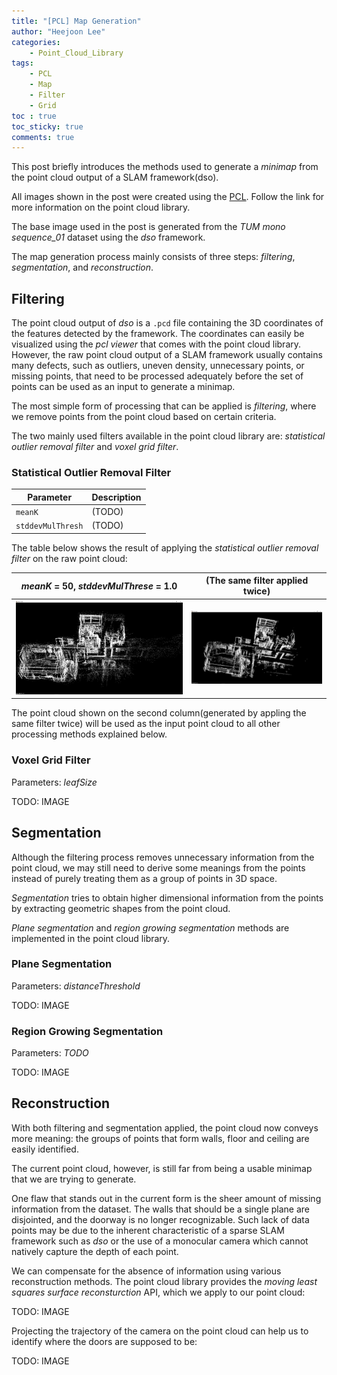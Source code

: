 ```yaml
---
title: "[PCL] Map Generation"
author: "Heejoon Lee"
categories:
    - Point_Cloud_Library
tags:
    - PCL
    - Map
    - Filter
    - Grid
toc : true
toc_sticky: true
comments: true
---
```


This post briefly introduces the methods used to generate a *minimap* from the point cloud output of a SLAM framework(dso).

All images shown in the post were created using the [PCL][pcl_tutorial]. Follow the link for more information on the point cloud library.

The base image used in the post is generated from the *TUM mono sequence_01* dataset using the *dso* framework.

The map generation process mainly consists of three steps: *filtering*, *segmentation*, and *reconstruction*.

## Filtering

The point cloud output of *dso* is a `.pcd` file containing the 3D coordinates of the features detected by the framework.
The coordinates can easily be visualized using the *pcl viewer* that comes with the point cloud library.
However, the raw point cloud output of a SLAM framework usually contains many defects, such as outliers, uneven density, unnecessary points, or missing points, that need to be processed adequately before the set of points can be used as an input to generate a minimap.

The most simple form of processing that can be applied is *filtering*, where we remove points from the point cloud based on certain criteria.

The two mainly used filters available in the point cloud library are: *statistical outlier removal filter* and *voxel grid filter*.

### Statistical Outlier Removal Filter

| Parameter | Description |
| --- | --- |
| `meanK` | (TODO) |
| `stddevMulThresh` | (TODO) |

The table below shows the result of applying the *statistical outlier removal filter* on the raw point cloud:

| *meanK* = 50, *stddevMulThrese* = 1.0 | (The same filter applied twice) |
| --- | --- |
| ![stat01](/assets/images/posts/dso_full_stat1.png) | ![stat02](/assets/images/posts/dso_full_stat2.png) |

The point cloud shown on the second column(generated by appling the same filter twice) will be used as the input point cloud to all other processing methods explained below.


### Voxel Grid Filter

Parameters: *leafSize*

TODO: IMAGE

## Segmentation

Although the filtering process removes unnecessary information from the point cloud, we may still need to derive some meanings from the points instead of purely treating them as a group of points in 3D space.

*Segmentation* tries to obtain higher dimensional information from the points by extracting geometric shapes from the point cloud.

*Plane segmentation* and *region growing segmentation* methods are implemented in the point cloud library.

### Plane Segmentation

Parameters: *distanceThreshold*

TODO: IMAGE

### Region Growing Segmentation

Parameters: *TODO*

TODO: IMAGE

## Reconstruction

With both filtering and segmentation applied, the point cloud now conveys more meaning: the groups of points that form walls, floor and ceiling are easily identified.

The current point cloud, however, is still far from being a usable minimap that we are trying to generate.

One flaw that stands out in the current form is the sheer amount of missing information from the dataset. The walls that should be a single plane are disjointed, and the doorway is no longer recognizable. Such lack of data points may be due to the inherent characteristic of a sparse SLAM framework such as *dso* or the use of a monocular camera which cannot natively capture the depth of each point.

We can compensate for the absence of information using various reconstruction methods. The point cloud library provides the *moving least squares surface reconsturction* API, which we apply to our point cloud:

TODO: IMAGE

Projecting the trajectory of the camera on the point cloud can help us to identify where the doors are supposed to be:

TODO: IMAGE

[pcl_tutorial]: https://pcl.readthedocs.io/projects/tutorials/en/master/